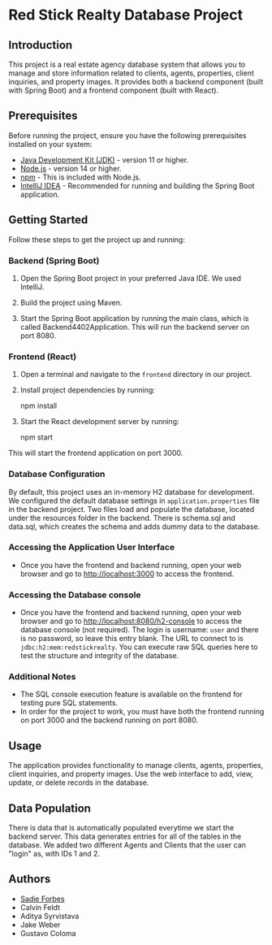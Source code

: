 # Red Stick Realty Database Project

## Introduction

This project is a real estate agency database system that allows you to manage and store information related to clients, agents, properties, client inquiries, and property images. It provides both a backend component (built with Spring Boot) and a frontend component (built with React).

## Prerequisites

Before running the project, ensure you have the following prerequisites installed on your system:

- [Java Development Kit (JDK)](https://www.oracle.com/java/technologies/javase-downloads.html) - version 11 or higher.
- [Node.js](https://nodejs.org/) - version 14 or higher.
- [npm](https://www.npmjs.com/) - This is included with Node.js.
- [IntelliJ IDEA](https://www.jetbrains.com/idea/download/) - Recommended for running and building the Spring Boot application.

## Getting Started

Follow these steps to get the project up and running:

### Backend (Spring Boot)

1. Open the Spring Boot project in your preferred Java IDE. We used IntelliJ.

2. Build the project using Maven.

3. Start the Spring Boot application by running the main class, which is called Backend4402Application. This will run the backend server on port 8080.

### Frontend (React)

1. Open a terminal and navigate to the `frontend` directory in our project.

2. Install project dependencies by running:
    
    npm install

3. Start the React development server by running:

    npm start

This will start the frontend application on port 3000.

### Database Configuration

By default, this project uses an in-memory H2 database for development. We configured the default database settings in `application.properties` file in the backend project.
Two files load and populate the database, located under the resources folder in the backend. There is schema.sql and data.sql, which creates the schema and adds dummy data to the
database.

### Accessing the Application User Interface

- Once you have the frontend and backend running, open your web browser and go to [http://localhost:3000](http://localhost:3000) to access the frontend.


### Accessing the Database console

- Once you have the frontend and backend running, open your web browser and go to [http://localhost:8080/h2-console](http://localhost:8080/h2-console) to access the database console (not required). The login is username: `user` and there is no password, so leave this entry blank. The URL to connect to is `jdbc:h2:mem:redstickrealty`. You can execute raw SQL queries here to test the structure and integrity of the database.

### Additional Notes

- The SQL console execution feature is available on the frontend for testing pure SQL statements.
- In order for the project to work, you must have both the frontend running on port 3000 and the backend running on port 8080.
  
## Usage

The application provides functionality to manage clients, agents, properties, client inquiries, and property images. Use the web interface to add, view, update, or delete records in the database. 

## Data Population
There is data that is automatically populated everytime we start the backend server. This data generates entries for all of the tables in the database. We added two different Agents and Clients that the user can "login" as, with IDs 1 and 2.

## Authors

- [Sadie Forbes](https://github.com/sadief630)
- Calvin Feldt
- Aditya Syrvistava
- Jake Weber
- Gustavo Coloma

